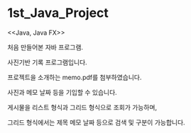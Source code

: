 # 1st_Java_Project

<<Java, Java FX>>

처음 만들어본 자바 프로그램.

사진기반 기록 프로그램입니다.

프로젝트을 소개하는 memo.pdf를 첨부하였습니다.

사진과 메모 날짜 등을 기입할 수 있습니다.

게시물을 리스트 형식과 그리드 형식으로 조회가 가능하며,

그리드 형식에서는 제목 메모 날짜 등으로 검색 및 구분이 가능합니다.
